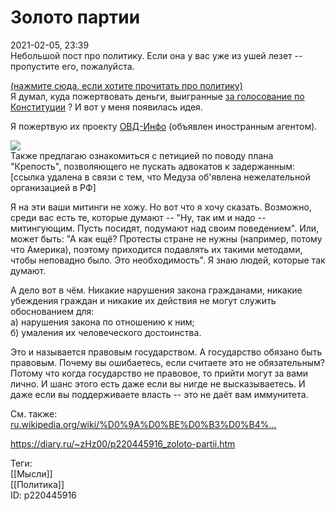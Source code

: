 Золото партии
==============

   
 2021-02-05, 23:39   
  Небольшой пост про политику. Если она у вас уже из ушей лезет -- пропустите его, пожалуйста.   
   
  [(нажмите сюда, если хотите прочитать про политику)](https://zHz00.diary.ru/p220445916.htm?index=1#linkmore220445916m1)      
 Я думал, куда пожертвовать деньги, выигранные  [за голосование по Конституции](Как%20я%20продался%20Родине)  ? И вот у меня появилась идея.   
   
 Я пожертвую их проекту  [ОВД-Инфо](https://ovdinfo.org/)  (объявлен иностранным агентом).   
   
   [![](https://i.imgur.com/B04OPk2l.jpg)](https://i.imgur.com/B04OPk2.jpg)     
 Также предлагаю ознакомиться с петицией по поводу плана "Крепость", позволяющего не пускать адвокатов к задержанным:   
 [ссылка удалена в связи с тем, что Медуза об'явлена нежелательной организацией в РФ]   
   
 Я на эти ваши митинги не хожу. Но вот что я хочу сказать. Возможно, среди вас есть те, которые думают -- "Ну, так им и надо -- митингующим. Пусть посидят, подумают над своим поведением". Или, может быть: "А как ещё? Протесты стране не нужны (например, потому что Америка), поэтому приходится подавлять их такими методами, чтобы неповадно было. Это необходимость". Я знаю людей, которые так думают.   
   
 А дело вот в чём. Никакие нарушения закона гражданами, никакие убеждения граждан и никакие их действия не могут служить обоснованием для:   
 а) нарушения закона по отношению к ним;   
 б) умаления их человеческого достоинства.   
   
 Это и называется правовым государством. А государство обязано быть правовым. Почему вы ошибаетесь, если считаете это не обязательным? Потому что когда государство не правовое, то прийти могут за вами лично. И шанс этого есть даже если вы нигде не высказываетесь. И даже если вы поддерживаете власть -- это не даёт вам иммунитета.   
   
 См. также:   
  [ru.wikipedia.org/wiki/%D0%9A%D0%BE%D0%B3%D0%B4%...](https://ru.wikipedia.org/wiki/%D0%9A%D0%BE%D0%B3%D0%B4%D0%B0_%D0%BE%D0%BD%D0%B8_%D0%BF%D1%80%D0%B8%D1%88%D0%BB%D0%B8%E2%80%A6)    
   
     
    
 <https://diary.ru/~zHz00/p220445916_zoloto-partii.htm>   
   
 Теги:   
 [[Мысли]]   
 [[Политика]]   
 ID: p220445916